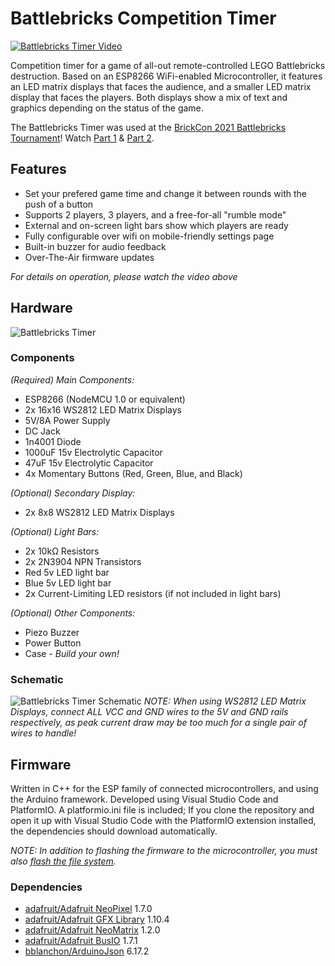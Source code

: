 # Battlebricks Competition Timer

[![Battlebricks Timer Video](https://raw.githubusercontent.com/silviu-toderita/battlebricks_timer/main/docs/video_thumb.jpg)](https://www.youtube.com/watch?v=O_XwcW9traM "Battlebricks Timer Overview")

Competition timer for a game of all-out remote-controlled LEGO Battlebricks destruction. Based on an ESP8266 WiFi-enabled Microcontroller, it features an LED matrix displays that faces the audience, and a smaller LED matrix display that faces the players. Both displays show a mix of text and graphics depending on the status of the game. 

The Battlebricks Timer was used at the [BrickCon 2021 Battlebricks Tournament](https://battlebricks.org/)! Watch [Part 1](https://www.youtube.com/watch?v=iiqxc3ZPi2Y) & [Part 2](https://www.youtube.com/watch?v=IBWVR5-2r30).

## Features
- Set your prefered game time and change it between rounds with the push of a button
- Supports 2 players, 3 players, and a free-for-all "rumble mode"
- External and on-screen light bars show which players are ready
- Fully configurable over wifi on mobile-friendly settings page
- Built-in buzzer for audio feedback
- Over-The-Air firmware updates

*For details on operation, please watch the video above*

## Hardware

![Battlebricks Timer](https://raw.githubusercontent.com/silviu-toderita/battlebricks_timer/main/docs/front.jpg)

### Components
*(Required) Main Components:*
- ESP8266 (NodeMCU 1.0 or equivalent)
- 2x 16x16 WS2812 LED Matrix Displays
- 5V/8A Power Supply
- DC Jack
- 1n4001 Diode
- 1000uF 15v Electrolytic Capacitor
- 47uF 15v Electrolytic Capacitor
- 4x Momentary Buttons (Red, Green, Blue, and Black)

*(Optional) Secondary Display:*
- 2x 8x8 WS2812 LED Matrix Displays

*(Optional) Light Bars:*
- 2x 10kΩ Resistors
- 2x 2N3904 NPN Transistors
- Red 5v LED light bar
- Blue 5v LED light bar
- 2x Current-Limiting LED resistors (if not included in light bars)

*(Optional) Other Components:*
- Piezo Buzzer
- Power Button
- Case - *Build your own!*

### Schematic

![Battlebricks Timer Schematic](https://raw.githubusercontent.com/silviu-toderita/battlebricks_timer/main/docs/schematic.jpg)
*NOTE: When using WS2812 LED Matrix Displays, connect ALL VCC and GND wires to the 5V and GND rails respectively, as peak current draw may be too much for a single pair of wires to handle!*


## Firmware

Written in C++ for the ESP family of connected microcontrollers, and using the Arduino framework. Developed using Visual Studio Code and PlatformIO. A platformio.ini file is included; If you clone the repository and open it up with Visual Studio Code with the PlatformIO extension installed, the dependencies should download automatically. 

*NOTE: In addition to flashing the firmware to the microcontroller, you must also [flash the file system](https://randomnerdtutorials.com/esp32-vs-code-platformio-spiffs/).* 

### Dependencies
- [adafruit/Adafruit NeoPixel](https://github.com/adafruit/Adafruit_NeoPixel) 1.7.0
- [adafruit/Adafruit GFX Library](https://github.com/adafruit/Adafruit-GFX-Library) 1.10.4
- [adafruit/Adafruit NeoMatrix](https://github.com/adafruit/Adafruit_NeoMatrix) 1.2.0
- [adafruit/Adafruit BusIO](https://github.com/adafruit/Adafruit_BusIO) 1.7.1
- [bblanchon/ArduinoJson](https://github.com/bblanchon/ArduinoJson) 6.17.2
